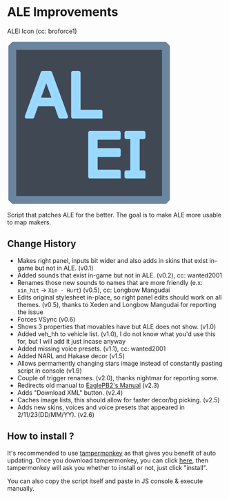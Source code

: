 # ALE Improvements
ALEI Icon (cc: broforce1)

![ALEI Icon](/icon.png "ALEI Icon")

Script that patches ALE for the better. The goal is to make ALE more usable to map makers.

## Change History
- Makes right panel, inputs bit wider and also adds in skins that exist in-game but not in ALE. (v0.1)
- Added sounds that exist in-game but not in ALE. (v0.2), cc: wanted2001
- Renames those new sounds to names that are more friendly (e.x: `xin_hit` -> `Xin - Hurt`) (v0.5), cc: Longbow Mangudai
- Edits original stylesheet in-place, so right panel edits should work on all themes. (v0.5), thanks to Xeden and Longbow Mangudai for reporting the issue
- Forces VSync (v0.6)
- Shows 3 properties that movables have but ALE does not show. (v1.0)
- Added veh_hh to vehicle list. (v1.0), I do not know what you'd use this for, but I will add it just incase anyway
- Added missing voice presets. (v1.1), cc: wanted2001
- Added NARL and Hakase decor (v1.5)
- Allows permamently changing stars image instead of constantly pasting script in console (v1.9)
- Couple of trigger renames. (v2.0), thanks nightmar for reporting some.
- Redirects old manual to [EaglePB2's Manual](https://eaglepb2.gitbook.io/pb2-editor-manual/) (v2.3)
- Adds "Download XML" button. (v2.4)
- Caches image lists, this should allow for faster decor/bg picking. (v2.5)
- Adds new skins, voices and voice presets that appeared in 2/11/23(DD/MM/YY). (v2.6)

## How to install ?
It's recommended to use [tampermonkey](https://www.tampermonkey.net/) as that gives you benefit of auto updating. Once you download tampermonkey, you can click [here](https://github.com/ZenoABC/ALEI/raw/main/alei.user.js), then tampermonkey will ask you whether to install or not, just click "install".

You can also copy the script itself and paste in JS console & execute manually.
